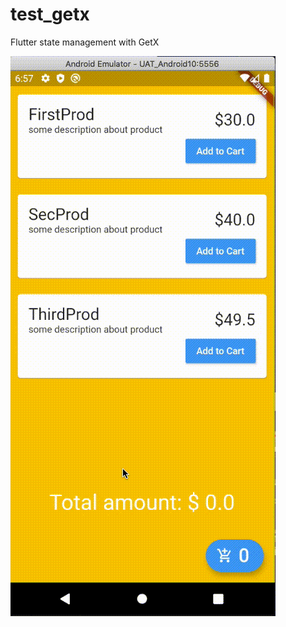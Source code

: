 # test_getx
Flutter state management with GetX

![](https://github.com/atthana/test_getx/blob/main/readme_photos/Screen-Recording-2564-05-04-at-02.33.02.gif?raw=true)